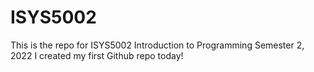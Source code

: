 # ISYS5002
This is the repo for ISYS5002 Introduction to Programming Semester 2, 2022
I created my first Github repo today!
